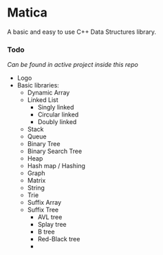 # Matica
A basic and easy to use C++ Data Structures library.

### Todo

*Can be found in active project inside this repo*

- Logo
- Basic libraries:
  - Dynamic Array
  - Linked List
    - Singly linked
    - Circular linked
    - Doubly linked
  - Stack
  - Queue
  - Binary Tree
  - Binary Search Tree
  - Heap
  - Hash map / Hashing
  - Graph
  - Matrix
  - String
  - Trie
  - Suffix Array
  - Suffix Tree
    - AVL tree
    - Splay tree
    - B tree
    - Red-Black tree
    - 
